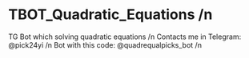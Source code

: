 # TBOT_Quadratic_Equations /n
 TG Bot which solving quadratic equations /n
 Contacts me in Telegram: @pick24yi /n
 Bot with this code: @quadrequalpicks_bot /n
